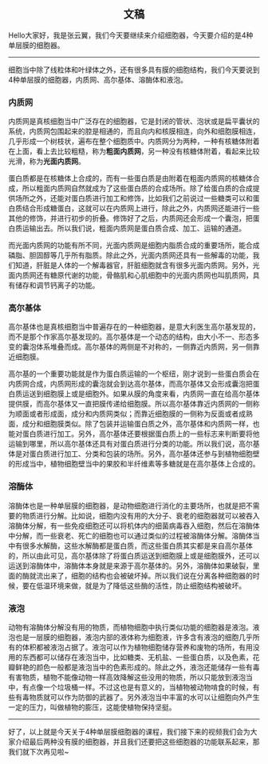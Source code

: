 <h2 align = "center">文稿</h2>

Hello大家好，我是张云翼，我们今天要继续来介绍细胞器，今天要介绍的是4种单层膜的细胞器。

---

细胞当中除了线粒体和叶绿体之外，还有很多具有膜的细胞结构，我们今天要说到4种单层膜的细胞器，内质网、高尔基体、溶酶体和液泡。

### 内质网

内质网是真核细胞当中广泛存在的细胞器，它是封闭的管状、泡状或是扁平囊状的系统，内质网包围起来的腔是相通的，而且向内和核膜相连，向外和细胞膜相连，几乎形成一个树枝状，遍布在整个细胞质中。内质网分为两种，一种有核糖体附着在上面，看上去比较粗糙，称为**粗面内质网**，另一种没有核糖体附着，看起来比较光滑，称为**光面内质网**。

蛋白质都是在核糖体上合成的，而有一些蛋白质是由附着在粗面内质网的核糖体合成，所以粗面内质网自然就成为了这些蛋白质的合成场所。除了给蛋白质的合成提供场所之外，还能对蛋白质进行加工和修饰，比如我们之前说过一些糖类可以和蛋白质结合形成糖蛋白，这就可以在内质网上进行，除此之外，内质网还能进行一些其他的修饰，并进行初步的折叠。修饰好了之后，内质网还会形成一个囊泡，把蛋白质运输出去。所以我们说，粗面内质网是蛋白质合成、加工、运输的通道。

而光面内质网的功能有所不同，光面内质网是细胞内脂质合成的重要场所，能合成磷脂、胆固醇等几乎所有脂质。除此之外，光面内质网还具有一些解毒的功能，我们知道，肝脏是人体的一个解毒器官，肝脏细胞就含有很多光面内质网。另外，光面内质网还有糖原代谢的功能，骨骼肌和心肌细胞中的光面内质网也叫肌质网，具有储存和调节钙离子的功能。

### 高尔基体

高尔基体也是真核细胞当中普遍存在的一种细胞器，是意大利医生高尔基发现的，而不是那个作家高尔基发现的。高尔基体是一个动态的结构，由大小不一、形态多变的囊泡体系堆叠而成。高尔基体的两侧是不对称的，一侧靠近内质网，另一侧靠近细胞膜。

高尔基的一个重要功能就是作为蛋白质运输的一个枢纽，刚才说到一些蛋白质会在内质网合成，内质网形成的囊泡就会到达高尔基体，而高尔基体又会形成囊泡把蛋白质运送到细胞膜上或是细胞外。如果从膜的角度来看，内质网一直在给高尔基体提供膜，而高尔基体又一直把膜传递给细胞膜。所以高尔基体靠近内质网的一侧称为顺面或者形成面，成分和内质网类似；而靠近细胞膜的一侧称为反面或者成熟面，成分和细胞膜类似。除了包装并运输蛋白质之外，高尔基体和内质网一样，也能对蛋白质进行加工。另外，高尔基体还要根据蛋白质上的一些标志来判断要将他运输到哪里，所以高尔基体还具有对蛋白质进行分类的功能。所以我们说，高尔基体是对蛋白质进行加工、分类和包装的场所。另外，高尔基体还参与到植物细胞壁的形成当中，植物细胞壁当中的果胶和半纤维素等多糖就是在高尔基体上合成的。

### 溶酶体

溶酶体也是一种单层膜的细胞器，是动物细胞进行消化的主要场所，也就是把不需要的物质进行分解。比如说，细胞内没有用的大分子、衰老的细胞器就可以被吞入溶酶体分解，有一些免疫细胞还可以将机体内的细菌病毒吞入细胞，然后在溶酶体中分解，而一些衰老、死亡的细胞也可以通过类似的过程被溶酶体分解。溶酶体当中有很多水解酶，这些水解酶都是蛋白质，而这些蛋白质其实都是来自高尔基体的，所以由此可见，高尔基体除了将蛋白质运送到细胞膜上或是细胞膜外，还可以运送到溶酶体中，溶酶体本身就是来源于高尔基体的。另外，溶酶体如果破裂，里面的酶就流出来了，细胞的结构也会被破坏掉。所以我们说在分离各种细胞器的时候，要在低温环境来做，就是为了降低这些酶的活性，防止细胞结构被破坏。

### 液泡

动物有溶酶体分解没有用的物质，而植物细胞中执行类似功能的细胞器是液泡。液泡也是一层膜的细胞器，液泡内部的液体称为细胞液，许多含有液泡的细胞几乎所有的体积都被液泡占据了。液泡可以作为植物细胞储存营养和废物的场所，有用没用的东西都可以储存在液泡当中，比如糖类、无机盐、一些蛋白质，以及色素，花瓣鲜艳的颜色一般都是液泡当中的色素形成的。除此之外，液泡还能储存一些有毒有害物质，植物不能像动物一样高效降解这些没用的物质，所以只能放到液泡当中，有点像一个垃圾桶一样。不过这也是有意义的，当植物被动物啃食的时候，有些有毒物质就可以作为防御的武器了。另外液泡当中丰富的水可以让细胞向外产生一定的压力，叫做植物的膨压，这能使植物保持坚挺。

---

好了，以上就是今天关于4种单层膜细胞器的课程，我们接下来的视频我们会为大家介绍最后两种没有膜的细胞器，并且我们还要把这些细胞器的功能联系起来，那我们就下次再见啦~